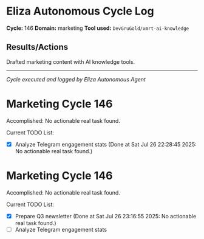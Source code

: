 # Eliza Autonomous Cycle Log

**Cycle:** 146
**Domain:** marketing
**Tool used:** `DevGruGold/xmrt-ai-knowledge`

## Results/Actions
Drafted marketing content with AI knowledge tools.

---
*Cycle executed and logged by Eliza Autonomous Agent*

# Marketing Cycle 146

Accomplished: No actionable real task found.

Current TODO List:

- [x] Analyze Telegram engagement stats  (Done at Sat Jul 26 22:28:45 2025: No actionable real task found.)

# Marketing Cycle 146

Accomplished: No actionable real task found.

Current TODO List:

- [x] Prepare Q3 newsletter  (Done at Sat Jul 26 23:16:55 2025: No actionable real task found.)
- [ ] Analyze Telegram engagement stats